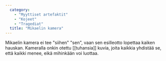```yaml
---
  category: 
    - "Myyttiset artefaktit"
    - "Kojeet"
    - "Tragediat"
  title: "Mikaelin kamera"
---
```

Mikaelin kamera ei tee "siihen" "sen", vaan sen esilleotto lopettaa kaiken hauskan. Kameralla onkin otettu [[tuhansia]] kuvia, joita kaikkia yhdistää se, että kaikki menee, eikä mihinkään voi luottaa.